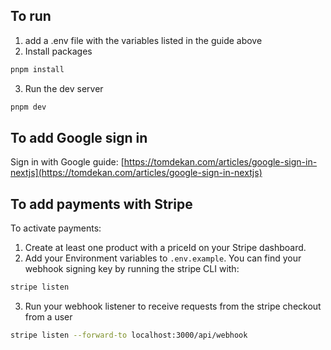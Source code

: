 ## To run

1. add a .env file with the variables listed in the guide above
2. Install packages

```bash
pnpm install
```

3. Run the dev server

```bash
pnpm dev
```

## To add Google sign in
Sign in with Google guide: [https://tomdekan.com/articles/google-sign-in-nextjs](https://tomdekan.com/articles/google-sign-in-nextjs)

## To add payments with Stripe
To activate payments:
1. Create at least one product with a priceId on your Stripe dashboard.
2. Add your Environment variables to `.env.example`. You can find your webhook signing key by running the stripe CLI with:
```bash
stripe listen
```
3. Run your webhook listener to receive requests from the stripe checkout from a user
```bash
stripe listen --forward-to localhost:3000/api/webhook
```


